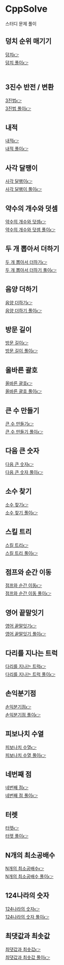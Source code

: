 # CppSolve
스터디 문제 풀이

## 덩치 순위 매기기
[덩치👉](https://www.acmicpc.net/problem/7568 "더엉치")
<br>
[덩치 풀이👉](https://github.com/HongryeolSeong/CppSolve/blob/main/Cpp/0531_%EB%8D%A9%EC%B9%98.cpp "더엉치 풀이")
<br>
<br>

## 3진수 반전 / 변환
[3진법👉](https://programmers.co.kr/learn/courses/30/lessons/68935 "3진법")
<br>
[3진법 풀이👉](https://github.com/HongryeolSeong/CppSolve/blob/main/Cpp/0602_3%EC%A7%84%EB%B2%95%EB%92%A4%EC%A7%91%EA%B8%B0.cpp "3진법 풀이")
<br>

## 내적
[내적👉](https://programmers.co.kr/learn/courses/30/lessons/70128 "내적")
<br>
[내적 풀이👉](https://github.com/HongryeolSeong/CppSolve/blob/main/Cpp/0604_%EB%82%B4%EC%A0%81.cpp "내적 풀이")
<br>

## 사각 달팽이
[사각 달팽이👉](https://codepractice.tistory.com/81 "사각 달팽이")
<br>
[사각 달팽이 풀이👉](https://github.com/HongryeolSeong/CppSolve/blob/main/Cpp/0604_%EB%8B%AC%ED%8C%BD%EC%9D%B42.cpp "사각 달팽이 풀이")
<br>

## 약수의 개수와 덧셈
[약수의 개수와 덧셈👉](https://programmers.co.kr/learn/courses/30/lessons/77884 "약수의 개수와 덧셈")
<br>
[약수의 개수와 덧셈 풀이👉](https://github.com/HongryeolSeong/CppSolve/blob/main/Cpp/0607_1_%EC%95%BD%EC%88%98.cpp "약수의 개수와 덧셈 풀이")
<br>

## 두 개 뽑아서 더하기
[두 개 뽑아서 더하기👉](https://programmers.co.kr/learn/courses/30/lessons/68644 "두 개 뽑아서 더하기")
<br>
[두 개 뽑아서 더하기 풀이👉](https://github.com/HongryeolSeong/CppSolve/blob/main/Cpp/0607_2_%EB%91%90%EA%B0%9C%EB%BD%91%EC%95%84%EC%84%9C%EB%8D%94%ED%95%98%EA%B8%B0.cpp "두 개 뽑아서 더하기 풀이")
<br>

## 음양 더하기
[음양 더하기👉](https://programmers.co.kr/learn/courses/30/lessons/76501 "음양더하기")
<br>
[음양 더하기 풀이👉](https://github.com/HongryeolSeong/CppSolve/blob/main/Cpp/0607_3_%EC%9D%8C%EC%96%91%EB%8D%94%ED%95%98%EA%B8%B0.cpp "음양 더하기 풀이")
<br>

## 방문 길이
[방문 길이👉](https://programmers.co.kr/learn/courses/30/lessons/49994 "방문 길이")
<br>
[방문 길이 풀이👉](https://github.com/HongryeolSeong/CppSolve/blob/main/Cpp/0609_%EB%B0%A9%EB%AC%B8%EA%B8%B8%EC%9D%B4.cpp "방문 길이 풀이")
<br>

## 올바른 괄호
[올바른 괄호👉](https://programmers.co.kr/learn/courses/30/lessons/12909 "올바른 괄호")
<br>
[올바른 괄호 풀이👉](https://github.com/HongryeolSeong/CppSolve/blob/main/Cpp/0611_%EC%98%AC%EB%B0%94%EB%A5%B8%EA%B4%84%ED%98%B8.cpp "올바른 괄호 풀이")
<br>

## 큰 수 만들기
[큰 수 만들기👉](https://programmers.co.kr/learn/courses/30/lessons/42883 "큰수 만들기")
<br>
[큰 수 만들기 풀이👉](https://github.com/HongryeolSeong/CppSolve/blob/main/Cpp/0614_%ED%81%B0%EC%88%98%EB%A7%8C%EB%93%A4%EA%B8%B0.cpp "큰수 만들기 풀이")
<br>

## 다음 큰 숫자
[다음 큰 숫자👉](https://programmers.co.kr/learn/courses/30/lessons/12911 "다음 큰 숫자")
<br>
[다음 큰 숫자 풀이👉](https://github.com/HongryeolSeong/CppSolve/blob/main/Cpp/0616_%EB%8B%A4%EC%9D%8C%ED%81%B0%EC%88%AB%EC%9E%90.cpp "다음 큰 숫자 풀이")
<br>

## 소수 찾기
[소수 찾기👉](https://programmers.co.kr/learn/courses/30/lessons/42839 "소수 찾기")
<br>
[소수 찾기 풀이👉](https://github.com/HongryeolSeong/CppSolve/blob/main/Cpp/0618_%EC%86%8C%EC%88%98%EC%B0%BE%EA%B8%B0.cpp "소수 찾기 풀이")
<br>

## 스킬 트리
[스킬 트리👉](https://programmers.co.kr/learn/courses/30/lessons/49993#fnref1 "스킬 트리")
<br>
[스킬 트리 풀이👉](https://github.com/HongryeolSeong/CppSolve/blob/main/Cpp/0623_%EC%8A%A4%ED%82%AC%ED%8A%B8%EB%A6%AC.cpp "스킬 트리 풀이")
<br>

## 점프와 순간 이동
[점프와 순간 이동👉](https://programmers.co.kr/learn/courses/30/lessons/12980 "점프와 순간 이동")
<br>
[점프와 순간 이동 풀이👉](https://github.com/HongryeolSeong/CppSolve/blob/main/Cpp/0625_%EC%A0%90%ED%94%84%EC%99%80%EC%88%9C%EA%B0%84%EC%9D%B4%EB%8F%99.cpp "점프와 순간 이동 풀이")
<br>

## 영어 끝말잇기
[영어 끝말잇기👉](https://programmers.co.kr/learn/courses/30/lessons/12981 "영어 끝말잇기")
<br>
[영어 끝말잇기 풀이👉](https://github.com/HongryeolSeong/CppSolve/blob/main/Cpp/0625_%EC%98%81%EC%96%B4%EB%81%9D%EB%A7%90%EC%9E%87%EA%B8%B0.cpp "영어 끝말잇기 풀이")
<br>

## 다리를 지나는 트럭
[다리를 지나는 트럭👉](https://programmers.co.kr/learn/courses/30/lessons/42583 "다리를 지나는 트럭")
<br>
[다리를 지나는 트럭 풀이👉](https://github.com/HongryeolSeong/CppSolve/blob/main/Cpp/0628_%EB%8B%A4%EB%A6%AC%EB%A5%BC%EC%A7%80%EB%82%98%EB%8A%94%ED%8A%B8%EB%9F%AD.cpp "다리를 지나는 트럭 풀이")
<br>

## 손익분기점
[손익분기점👉](https://www.acmicpc.net/problem/1712 "손익분기점")
<br>
[손익분기점 풀이👉](https://github.com/HongryeolSeong/CppSolve/blob/main/Cpp/0630_%EC%86%90%EC%9D%B5%EB%B6%84%EA%B8%B0%EC%A0%90.cpp "손익분기점 풀이")
<br>

## 피보나치 수열
[피보나치 수열👉](https://programmers.co.kr/learn/courses/30/lessons/12945?language=cpp "손익분기점")
<br>
[피보나치 수열 풀이👉](https://github.com/HongryeolSeong/CppSolve/blob/main/Cpp/0630_%ED%94%BC%EB%B3%B4%EB%82%98%EC%B9%98%EC%88%98.cpp "손익분기점 풀이")
<br>

## 네번째 점
[네번째 점👉](https://www.acmicpc.net/problem/3009 "네번째 점")
<br>
[네번째 점 풀이👉](https://github.com/HongryeolSeong/CppSolve/blob/main/Cpp/0702_%EB%84%A4%EB%B2%88%EC%A7%B8%EC%A0%90.cpp "네번째 점 풀이")
<br>

## 터렛
[터렛👉](https://www.acmicpc.net/problem/1002 "터렛")
<br>
[터렛 풀이👉](https://github.com/HongryeolSeong/CppSolve/blob/main/Cpp/0702_%ED%84%B0%EB%A0%9B.cpp "터렛 풀이")
<br>

## N개의 최소공배수
[N개의 최소공배수👉](https://programmers.co.kr/learn/courses/30/lessons/12953 "N개의 최소공배수")
<br>
[N개의 최소공배수 풀이👉](https://github.com/HongryeolSeong/CppSolve/blob/main/Cpp/0712_N%EA%B0%9C%EC%9D%98%EC%B5%9C%EC%86%8C%EA%B3%B5%EB%B0%B0%EC%88%98.cpp "N개의 최소공배수 풀이")
<br>

## 124나라의 숫자
[124나라의 숫자👉](https://programmers.co.kr/learn/courses/30/lessons/12899 "124나라의 숫자")
<br>
[124나라의 숫자 풀이👉](https://github.com/HongryeolSeong/CppSolve/blob/main/Cpp/0714_124%EB%82%98%EB%9D%BC%EC%9D%98%EC%88%AB%EC%9E%90.cpp "124나라의 숫자 풀이")
<br>

## 최댓값과 최솟값
[최댓값과 최솟값👉](https://programmers.co.kr/learn/courses/30/lessons/12939 "최댓값과 최솟값")
<br>
[최댓값과 최솟값 풀이👉](https://github.com/HongryeolSeong/CppSolve/blob/main/Cpp/0716_%EC%B5%9C%EB%8C%93%EA%B0%92%EA%B3%BC%20%EC%B5%9C%EC%86%9F%EA%B0%92.cpp "최댓값과 최솟값 풀이")
<br>
